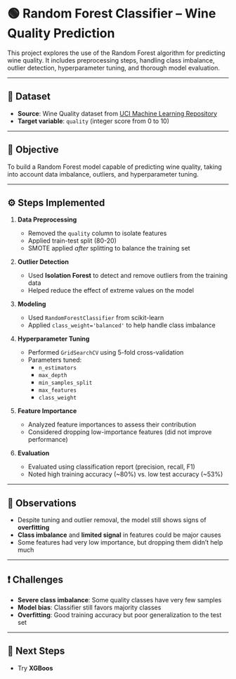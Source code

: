 # 🟢 Random Forest Classifier – Wine Quality Prediction

This project explores the use of the Random Forest algorithm for predicting wine quality. It includes preprocessing steps, handling class imbalance, outlier detection, hyperparameter tuning, and thorough model evaluation.

---

## 📁 Dataset

- **Source**: Wine Quality dataset from [UCI Machine Learning Repository](https://archive.ics.uci.edu/ml/datasets/wine+quality)
- **Target variable**: `quality` (integer score from 0 to 10)

---

## 📌 Objective

To build a Random Forest model capable of predicting wine quality, taking into account data imbalance, outliers, and hyperparameter tuning.

---

## ⚙️ Steps Implemented

1. **Data Preprocessing**
   - Removed the `quality` column to isolate features
   - Applied train-test split (80-20)
   - SMOTE applied *after* splitting to balance the training set

2. **Outlier Detection**
   - Used **Isolation Forest** to detect and remove outliers from the training data
   - Helped reduce the effect of extreme values on the model

3. **Modeling**
   - Used `RandomForestClassifier` from scikit-learn
   - Applied `class_weight='balanced'` to help handle class imbalance

4. **Hyperparameter Tuning**
   - Performed `GridSearchCV` using 5-fold cross-validation
   - Parameters tuned:
     - `n_estimators`
     - `max_depth`
     - `min_samples_split`
     - `max_features`
     - `class_weight`

5. **Feature Importance**
   - Analyzed feature importances to assess their contribution
   - Considered dropping low-importance features (did not improve performance)

6. **Evaluation**
   - Evaluated using classification report (precision, recall, F1)
   - Noted high training accuracy (~80%) vs. low test accuracy (~53%)

---

## 🧠 Observations

- Despite tuning and outlier removal, the model still shows signs of **overfitting**
- **Class imbalance** and **limited signal** in features could be major causes
- Some features had very low importance, but dropping them didn’t help much

---

## ❗ Challenges

- **Severe class imbalance**: Some quality classes have very few samples
- **Model bias**: Classifier still favors majority classes
- **Overfitting**: Good training accuracy but poor generalization to the test set

---

## 🔄 Next Steps

- Try **XGBoos**
